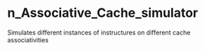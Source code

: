 n_Associative_Cache_simulator
=============================

Simulates different instances of instructures on different cache associativities
